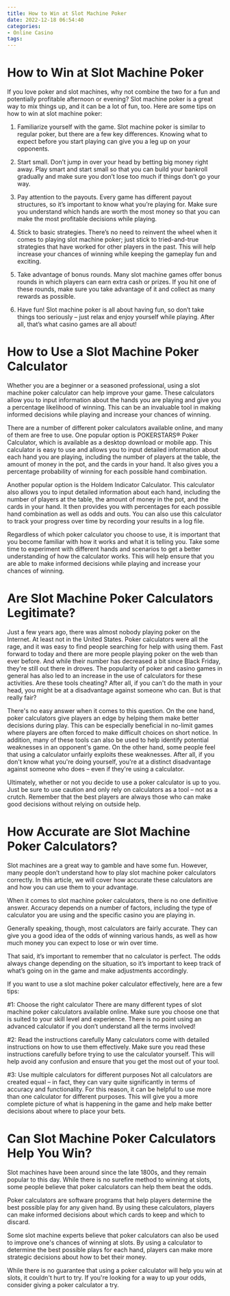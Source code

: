 ```yaml
---
title: How to Win at Slot Machine Poker 
date: 2022-12-18 06:54:40
categories:
- Online Casino
tags:
---
```



#  How to Win at Slot Machine Poker 

If you love poker and slot machines, why not combine the two for a fun and potentially profitable afternoon or evening? Slot machine poker is a great way to mix things up, and it can be a lot of fun, too. Here are some tips on how to win at slot machine poker:

1. Familiarize yourself with the game. Slot machine poker is similar to regular poker, but there are a few key differences. Knowing what to expect before you start playing can give you a leg up on your opponents.

2. Start small. Don’t jump in over your head by betting big money right away. Play smart and start small so that you can build your bankroll gradually and make sure you don’t lose too much if things don’t go your way.

3. Pay attention to the payouts. Every game has different payout structures, so it’s important to know what you’re playing for. Make sure you understand which hands are worth the most money so that you can make the most profitable decisions while playing.

4. Stick to basic strategies. There’s no need to reinvent the wheel when it comes to playing slot machine poker; just stick to tried-and-true strategies that have worked for other players in the past. This will help increase your chances of winning while keeping the gameplay fun and exciting.

5. Take advantage of bonus rounds. Many slot machine games offer bonus rounds in which players can earn extra cash or prizes. If you hit one of these rounds, make sure you take advantage of it and collect as many rewards as possible.

6. Have fun! Slot machine poker is all about having fun, so don’t take things too seriously – just relax and enjoy yourself while playing. After all, that’s what casino games are all about!

#  How to Use a Slot Machine Poker Calculator 

Whether you are a beginner or a seasoned professional, using a slot machine poker calculator can help improve your game. These calculators allow you to input information about the hands you are playing and give you a percentage likelihood of winning. This can be an invaluable tool in making informed decisions while playing and increase your chances of winning.

There are a number of different poker calculators available online, and many of them are free to use. One popular option is POKERSTARS® Poker Calculator, which is available as a desktop download or mobile app. This calculator is easy to use and allows you to input detailed information about each hand you are playing, including the number of players at the table, the amount of money in the pot, and the cards in your hand. It also gives you a percentage probability of winning for each possible hand combination.

Another popular option is the Holdem Indicator Calculator. This calculator also allows you to input detailed information about each hand, including the number of players at the table, the amount of money in the pot, and the cards in your hand. It then provides you with percentages for each possible hand combination as well as odds and outs. You can also use this calculator to track your progress over time by recording your results in a log file.

Regardless of which poker calculator you choose to use, it is important that you become familiar with how it works and what it is telling you. Take some time to experiment with different hands and scenarios to get a better understanding of how the calculator works. This will help ensure that you are able to make informed decisions while playing and increase your chances of winning.

#  Are Slot Machine Poker Calculators Legitimate? 
Just a few years ago, there was almost nobody playing poker on the Internet. At least not in the United States. Poker calculators were all the rage, and it was easy to find people searching for help with using them. 
Fast forward to today and there are more people playing poker on the web than ever before. And while their number has decreased a bit since Black Friday, they're still out there in droves. The popularity of poker and casino games in general has also led to an increase in the use of calculators for these activities. 
Are these tools cheating? After all, if you can't do the math in your head, you might be at a disadvantage against someone who can. But is that really fair? 

There's no easy answer when it comes to this question. On the one hand, poker calculators give players an edge by helping them make better decisions during play. This can be especially beneficial in no-limit games where players are often forced to make difficult choices on short notice. In addition, many of these tools can also be used to help identify potential weaknesses in an opponent's game. 
On the other hand, some people feel that using a calculator unfairly exploits these weaknesses. After all, if you don't know what you're doing yourself, you're at a distinct disadvantage against someone who does – even if they're using a calculator. 

Ultimately, whether or not you decide to use a poker calculator is up to you. Just be sure to use caution and only rely on calculators as a tool – not as a crutch. Remember that the best players are always those who can make good decisions without relying on outside help.

#  How Accurate are Slot Machine Poker Calculators? 

Slot machines are a great way to gamble and have some fun. However, many people don’t understand how to play slot machine poker calculators correctly. In this article, we will cover how accurate these calculators are and how you can use them to your advantage.

When it comes to slot machine poker calculators, there is no one definitive answer. Accuracy depends on a number of factors, including the type of calculator you are using and the specific casino you are playing in.

Generally speaking, though, most calculators are fairly accurate. They can give you a good idea of the odds of winning various hands, as well as how much money you can expect to lose or win over time.

That said, it’s important to remember that no calculator is perfect. The odds always change depending on the situation, so it’s important to keep track of what’s going on in the game and make adjustments accordingly.

If you want to use a slot machine poker calculator effectively, here are a few tips:

#1: Choose the right calculator 
There are many different types of slot machine poker calculators available online. Make sure you choose one that is suited to your skill level and experience. There is no point using an advanced calculator if you don’t understand all the terms involved! 

#2: Read the instructions carefully 
Many calculators come with detailed instructions on how to use them effectively. Make sure you read these instructions carefully before trying to use the calculator yourself. This will help avoid any confusion and ensure that you get the most out of your tool. 

#3: Use multiple calculators for different purposes 
Not all calculators are created equal – in fact, they can vary quite significantly in terms of accuracy and functionality. For this reason, it can be helpful to use more than one calculator for different purposes. This will give you a more complete picture of what is happening in the game and help make better decisions about where to place your bets.

#  Can Slot Machine Poker Calculators Help You Win?

Slot machines have been around since the late 1800s, and they remain popular to this day. While there is no surefire method to winning at slots, some people believe that poker calculators can help them beat the odds.

Poker calculators are software programs that help players determine the best possible play for any given hand. By using these calculators, players can make informed decisions about which cards to keep and which to discard.

Some slot machine experts believe that poker calculators can also be used to improve one's chances of winning at slots. By using a calculator to determine the best possible plays for each hand, players can make more strategic decisions about how to bet their money.

While there is no guarantee that using a poker calculator will help you win at slots, it couldn't hurt to try. If you're looking for a way to up your odds, consider giving a poker calculator a try.